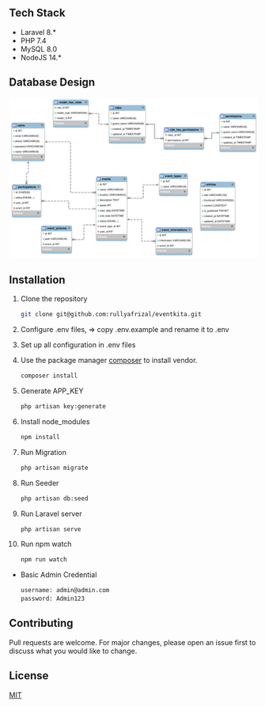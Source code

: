 ## Tech Stack
- Laravel 8.*
- PHP 7.4
- MySQL 8.0
- NodeJS 14.*

## Database Design
![IMAGE OF ERD](/public/erd.png)

## Installation

1. Clone the repository
    ```bash
    git clone git@github.com:rullyafrizal/eventkita.git
    ```

2. Configure .env files, => copy .env.example and rename it to .env

3. Set up all configuration in .env files

4. Use the package manager [composer](https://getcomposer.org/download/) to install vendor.

    ```bash
    composer install
    ```

5. Generate APP_KEY

    ```bash
    php artisan key:generate
    ```

6. Install node_modules

    ```bash
    npm install
    ```

7. Run Migration

    ```bash
    php artisan migrate
    ```

8. Run Seeder

    ```bash
    php artisan db:seed
    ```
9. Run Laravel server

     ```bash
     php artisan serve
     ```

10. Run npm watch

     ```bash
     npm run watch
     ```
   
- Basic Admin Credential

    ```bash
    username: admin@admin.com
    password: Admin123
    ```

## Contributing
Pull requests are welcome. For major changes, please open an issue first to discuss what you would like to change.


## License
[MIT](https://choosealicense.com/licenses/mit/)
